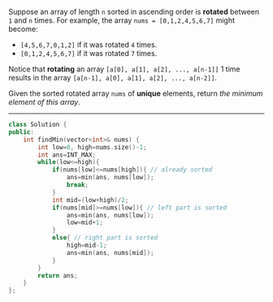 Suppose an array of length `n` sorted in ascending order is **rotated** between `1` and `n` times. For example, the array `nums = [0,1,2,4,5,6,7]` might become:

- `[4,5,6,7,0,1,2]` if it was rotated `4` times.
- `[0,1,2,4,5,6,7]` if it was rotated `7` times.

Notice that **rotating** an array `[a[0], a[1], a[2], ..., a[n-1]]` 1 time results in the array `[a[n-1], a[0], a[1], a[2], ..., a[n-2]]`.

Given the sorted rotated array `nums` of **unique** elements, return _the minimum element of this array_.

---
```cpp
class Solution {
public:
    int findMin(vector<int>& nums) {
        int low=0, high=nums.size()-1;
        int ans=INT_MAX;
        while(low<=high){
            if(nums[low]<=nums[high]){ // already sorted
                ans=min(ans, nums[low]);
                break;
            }
            int mid=(low+high)/2;
            if(nums[mid]>=nums[low]){ // left part is sorted
                ans=min(ans, nums[low]);
                low=mid+1;
            }
            else{ // right part is sorted
                high=mid-1;
                ans=min(ans, nums[mid]);
            }
        }
        return ans;
    }
};
```